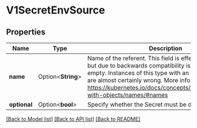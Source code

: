 # V1SecretEnvSource

## Properties

Name | Type | Description | Notes
------------ | ------------- | ------------- | -------------
**name** | Option<**String**> | Name of the referent. This field is effectively required, but due to backwards compatibility is allowed to be empty. Instances of this type with an empty value here are almost certainly wrong. More info: https://kubernetes.io/docs/concepts/overview/working-with-objects/names/#names | [optional]
**optional** | Option<**bool**> | Specify whether the Secret must be defined | [optional]

[[Back to Model list]](../README.md#documentation-for-models) [[Back to API list]](../README.md#documentation-for-api-endpoints) [[Back to README]](../README.md)


